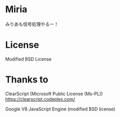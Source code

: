 # Miria
みりあも信号処理やるー！

# License
Modified BSD License

# Thanks to
ClearScript (Microsoft Public License (Ms-PL))
https://clearscript.codeplex.com/

Google V8 JavaScript Engine (modified BSD license)
